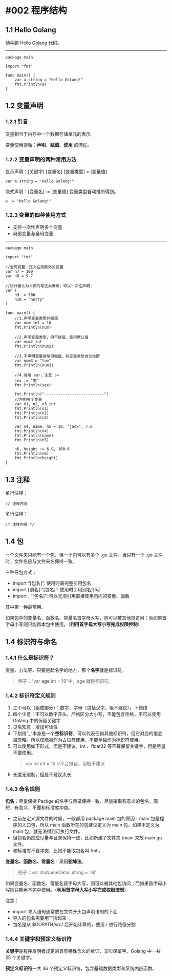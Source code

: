 # #002 程序结构

## 1.1 Hello Golang

动手跑 Hello Golang 代码。

----
    package main

    import "fmt"

    func main() {
        var a string = "Hello Golang!"
        fmt.Println(a)
    }

## 1.2 变量声明

### 1.2.1 引言

变量相当于内存中一个数据存储单元的表示。

变量使用遵循：**声明**、**赋值**、**使用** 的流程。

### 1.2.2 变量声明的两种常用方法

显示声明：[关键字] [变量名] [变量类型] = [变量值]

    var a string = "Hello Golang!"

隐式声明：[变量名] := [变量值]
变量类型自动推断得到。

    a := "Hello Golang!"

### 1.2.3 变量的四种使用方式

- 支持一次性声明多个变量
- 局部变量与全局变量

----
    package main

    import "fmt"

    //全局变量：定义在函数外的变量
    var n7 = 100
    var n8 = 9.7

    //设计者认为上面的写法太麻烦，可以一次性声明：
    var (
        n9  = 500
        n10 = "netty"
    )

    func main() {
        //1.声明变量类型并赋值
        var num int = 18
        fmt.Println(num)

        //2.声明变量类型，但不赋值，使用默认值
        var num2 int
        fmt.Println(num2)

        //3.不声明变量类型但赋值，则变量类型自动推断
        var num3 = "tom"
        fmt.Println(num3)

        //4.省略 var，注意 :=
        sex := "男"
        fmt.Println(sex)

        fmt.Println("--------------------------")
        //声明多个变量
        var n1, n2, n3 int
        fmt.Println(n1)
        fmt.Println(n2)
        fmt.Println(n3)

        var n4, name, n5 = 10, "jack", 7.8
        fmt.Println(n4)
        fmt.Println(name)
        fmt.Println(n5)

        n6, height := 6.9, 100.6
        fmt.Println(n6)
        fmt.Println(height)
    }

## 1.3 注释

单行注释：

    // 注释内容

多行注释：

    /* 注释内容 */

## 1.4 包

一个文件夹只能有一个包，但一个包可以有多个 .go 文件。当只有一个 .go 文件时，文件名应与文件夹名保持一致。

三种导包方式：

- import “[包名]”: 使用时需完整引用包名
- import [别名] “[包名]”: 使用时引用别名即可
- import . “[包名]”: 可以无须引用直接使用包内的变量、函数

其中第一种最常用。

如果包中的变量名、函数名、常量名首字母大写，则可以被其他包访问；而如果首字母小写则只能再本包中使用。（**利用首字母大写小写完成权限控制**）

## 1.4 标识符与命名

### 1.4.1 什么是标识符？

变量、方法等，只要是起名字的地方，那个**名字**就是标识符。
> 例子：“var **age** int = 19”中，age 就是标识符。

### 1.4.2 标识符定义规则

1. 三个可以（组成部分）：数字，字母（包括汉字，但不建议），下划线
2. 四个注意：不可以数字开头，严格区分大小写，不能包含空格，不可以使用 Golang 中的保留关键字
3. 见名知意：增加可读性
4. 下划线“_”本身是一个**空标识符**，可以代表任何其他标识符，但它对应的值会被忽略。所以仅能被作为占位符使用，不能单独作为标识符使用。
5. 可以使用如下形式，但是不建议。int 、float32 等不算保留关键字，但是尽量不要使用。
    > var int int = 10 //不会报错，但极不建议
6. 长度无限制，但是不建议太长

### 1.4.3 命名规则

**包名**：尽量保持 Packge 的名字与目录保持一致，尽量采取有意义的包名，简短，有意义，不要和标准库冲突。

- 之前在定义源文件的时候，一般都用 package main 包的原因：main 包是程序的入口包，所以 main 函数所在的包建议定义为 main 包，如果不定义为 main 包，就无法得到可执行文件。
- 但包名仍然应尽量与目录保持一致，比如新建子文件夹 /main 来放 main.go 文件。
- 和标准库不要冲突，比如不能取包名叫 fmt 。

**变量名、函数名、常量名**：采用**驼峰法**。
> 例子：var stuNameDetail string = 'lili'

如果变量名、函数名、常量名首字母大写，则可以被其他包访问；而如果首字母小写则只能再本包中使用。（**利用首字母大写小写完成权限控制**）

注意：

- import 导入语句通常放在文件开头包声明语句的下面
- 导入的包名需要用""括起来
- 包名是从 $GOPATH/src/ 后开始计算的，使用 / 进行路径分割

### 1.4.4 关键字和预定义标识符

**关键字**是程序发明者规定的具有特殊含义的单词，又叫保留字。Golang 中一共 25 个关键字。

**预定义标识符**一共 36 个预定义标识符，包含基础数据类型和系统内嵌函数。
